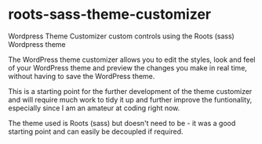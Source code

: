 roots-sass-theme-customizer
===========================

Wordpress Theme Customizer custom controls using the Roots (sass) Wordpress theme

The WordPress theme customizer allows you to edit the styles, look and feel of your WordPress theme and preview the changes you make in real time, without having to save the WordPress theme.

This is a starting point for the further development of the theme customizer and will require much work to tidy it up and further improve the funtionality, especially since I am an amateur at coding right now.

The theme used is Roots (sass) but doesn't need to be - it was a good starting point and can easily be decoupled if required.
